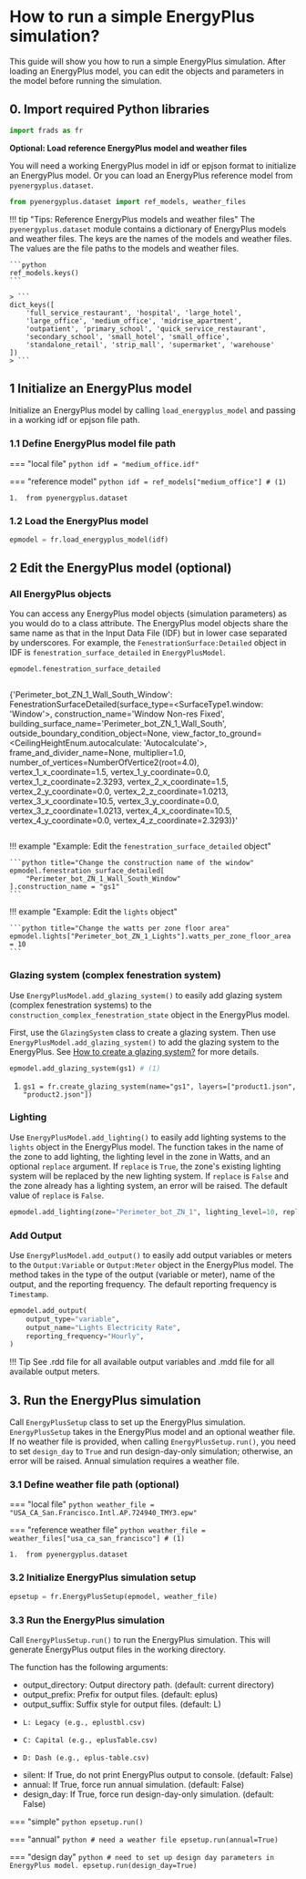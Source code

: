 # How to run a simple EnergyPlus simulation?

This guide will show you how to run a simple EnergyPlus simulation. After loading an EnergyPlus model, you can edit the objects and parameters in the model before running the simulation.


## 0. Import required Python libraries

```python
import frads as fr
```
**Optional: Load reference EnergyPlus model and weather files**

You will need a working EnergyPlus model in idf or epjson format to initialize an EnergyPlus model. Or you can load an EnergyPlus reference model from `pyenergyplus.dataset`.

```python
from pyenergyplus.dataset import ref_models, weather_files
```

!!! tip "Tips: Reference EnergyPlus models and weather files"
    The `pyenergyplus.dataset` module contains a dictionary of EnergyPlus models and weather files. The keys are the names of the models and weather files. The values are the file paths to the models and weather files.

    ```python
    ref_models.keys()
    ```

    > ```
    dict_keys([
        'full_service_restaurant', 'hospital', 'large_hotel', 
        'large_office', 'medium_office', 'midrise_apartment', 
        'outpatient', 'primary_school', 'quick_service_restaurant',
        'secondary_school', 'small_hotel', 'small_office', 
        'standalone_retail', 'strip_mall', 'supermarket', 'warehouse'
    ])
    > ```
    
## 1 Initialize an EnergyPlus model

Initialize an EnergyPlus model by calling `load_energyplus_model` and passing in a working idf or epjson file path.


### 1.1 Define EnergyPlus model file path

=== "local file"
    ``` python
    idf = "medium_office.idf"
    ```

=== "reference model"
    ``` python
    idf = ref_models["medium_office"] # (1) 
    ```

    1.  from pyenergyplus.dataset

### 1.2 Load the EnergyPlus model

```python
epmodel = fr.load_energyplus_model(idf)
```

## 2 Edit the EnergyPlus model (optional)

### All EnergyPlus objects

You can access any EnergyPlus model objects (simulation parameters) as you would do to a class attribute. The EnergyPlus model objects share the same name as that in the Input Data File (IDF) but in lower case separated by underscores. For example, the `FenestrationSurface:Detailed` object in IDF is `fenestration_surface_detailed` in `EnergyPlusModel`.

```python
epmodel.fenestration_surface_detailed
```
> ```
{'Perimeter_bot_ZN_1_Wall_South_Window': FenestrationSurfaceDetailed(surface_type=<SurfaceType1.window: 'Window'>, construction_name='Window Non-res Fixed', building_surface_name='Perimeter_bot_ZN_1_Wall_South', outside_boundary_condition_object=None, view_factor_to_ground=<CeilingHeightEnum.autocalculate: 'Autocalculate'>, frame_and_divider_name=None, multiplier=1.0, number_of_vertices=NumberOfVertice2(root=4.0), vertex_1_x_coordinate=1.5, vertex_1_y_coordinate=0.0, vertex_1_z_coordinate=2.3293, vertex_2_x_coordinate=1.5, vertex_2_y_coordinate=0.0, vertex_2_z_coordinate=1.0213, vertex_3_x_coordinate=10.5, vertex_3_y_coordinate=0.0, vertex_3_z_coordinate=1.0213, vertex_4_x_coordinate=10.5, vertex_4_y_coordinate=0.0, vertex_4_z_coordinate=2.3293)}'
>```

!!! example "Example: Edit the `fenestration_surface_detailed` object"

    ```python title="Change the construction name of the window"
    epmodel.fenestration_surface_detailed[
        "Perimeter_bot_ZN_1_Wall_South_Window"
    ].construction_name = "gs1"
    ```

!!! example "Example: Edit the `lights` object"

    ```python title="Change the watts per zone floor area"
    epmodel.lights["Perimeter_bot_ZN_1_Lights"].watts_per_zone_floor_area = 10
    ```


### Glazing system (complex fenestration system)

Use `EnergyPlusModel.add_glazing_system()` to easily add glazing system (complex fenestration systems) to the `construction_complex_fenestration_state` object in the EnergyPlus model.

First, use the `GlazingSystem` class to create a glazing system. Then use `EnergyPlusModel.add_glazing_system()` to add the glazing system to the EnergyPlus. See [How to create a glazing system?](guide_ep2.md) for more details.

``` python
epmodel.add_glazing_system(gs1) # (1) 
```

1.  `gs1 = fr.create_glazing_system(name="gs1", layers=["product1.json", "product2.json"])`
    
### Lighting

Use `EnergyPlusModel.add_lighting()` to easily add lighting systems to the `lights` object in the EnergyPlus model. The function takes in the name of the zone to add lighting, the lighting level in the zone in Watts, and an optional `replace` argument. If `replace` is `True`, the zone's existing lighting system will be replaced by the new lighting system. If `replace` is `False` and the zone already has a lighting system, an error will be raised. The default value of `replace` is `False`.

```python
epmodel.add_lighting(zone="Perimeter_bot_ZN_1", lighting_level=10, replace=True)
```

### Add Output 

Use `EnergyPlusModel.add_output()` to easily add output variables or meters to the `Output:Variable` or `Output:Meter` object in the EnergyPlus model. The  method takes in the type of the output (variable or meter), name of the output, and the reporting frequency. The default reporting frequency is `Timestamp`. 

```python
epmodel.add_output(
    output_type="variable",
    output_name="Lights Electricity Rate",
    reporting_frequency="Hourly",
)
```

!!! Tip 
    See .rdd file for all available output variables and .mdd file for all available output meters.


## 3. Run the EnergyPlus simulation

Call `EnergyPlusSetup` class to set up the EnergyPlus simulation. `EnergyPlusSetup` takes in the EnergyPlus model and an optional weather file. If no weather file is provided, when calling `EnergyPlusSetup.run()`, you need to set `design_day` to `True` and run design-day-only simulation; otherwise, an error will be raised. Annual simulation requires a weather file.

### 3.1 Define weather file path (optional)

=== "local file"
    ```python
    weather_file = "USA_CA_San.Francisco.Intl.AP.724940_TMY3.epw"
    ```

=== "reference weather file"
    ```python
    weather_file = weather_files["usa_ca_san_francisco"] # (1) 
    ```

    1.  from pyenergyplus.dataset


### 3.2 Initialize EnergyPlus simulation setup
```python 
epsetup = fr.EnergyPlusSetup(epmodel, weather_file)
```

### 3.3 Run the EnergyPlus simulation
Call `EnergyPlusSetup.run()` to run the EnergyPlus simulation. This will generate EnergyPlus output files in the working directory. 

The function has the following arguments:

* output_directory: Output directory path. (default: current directory)
* output_prefix: Prefix for output files. (default: eplus)
* output_suffix: Suffix style for output files. (default: L)
*     L: Legacy (e.g., eplustbl.csv)
*     C: Capital (e.g., eplusTable.csv)
*     D: Dash (e.g., eplus-table.csv)
* silent: If True, do not print EnergyPlus output to console. (default: False)
* annual: If True, force run annual simulation. (default: False)
* design_day: If True, force run design-day-only simulation. (default: False)

=== "simple"
    ```python
    epsetup.run()
    ```

=== "annual"
    ```python
    # need a weather file
    epsetup.run(annual=True)
    ```

=== "design day"
    ```python
    # need to set up design day parameters in EnergyPlus model.
    epsetup.run(design_day=True)
    ```

 


